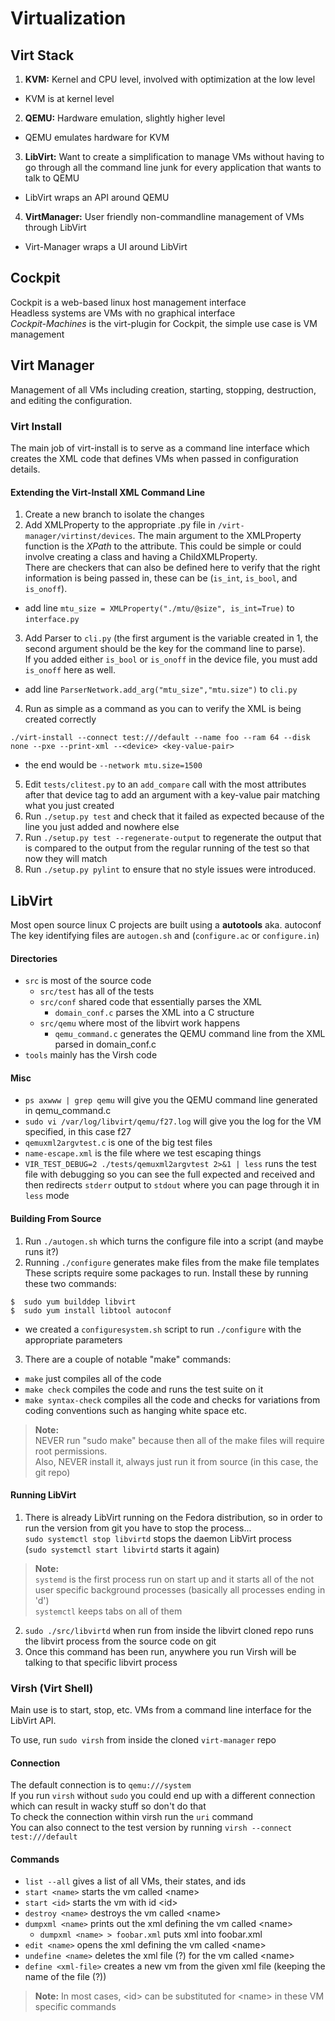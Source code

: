# Virtualization

## Virt Stack
1. **KVM:** Kernel and CPU level, involved with optimization at the low level
  * KVM is at kernel level  
2. **QEMU:** Hardware emulation, slightly higher level
  * QEMU emulates hardware for KVM  
3. **LibVirt:** Want to create a simplification to manage VMs without having to go through all the command line junk for every application that wants to talk to QEMU
  * LibVirt wraps an API around QEMU  
4. **VirtManager:** User friendly non-commandline management of VMs through LibVirt
  * Virt-Manager wraps a UI around LibVirt  

## Cockpit
Cockpit is a web-based linux host management interface  
Headless systems are VMs with no graphical interface  
*Cockpit-Machines* is the virt-plugin for Cockpit, the simple use case is VM management

## Virt Manager
Management of all VMs including creation, starting, stopping, destruction, and editing the configuration.

### Virt Install
The main job of virt-install is to serve as a command line interface which creates the XML code that defines VMs when passed in configuration details.

#### Extending the Virt-Install XML Command Line
1. Create a new branch to isolate the changes
2. Add XMLProperty to the appropriate .py file in `/virt-manager/virtinst/devices`. The main argument to the XMLProperty function is the _XPath_ to the attribute. This could be simple or could involve creating a class and having a ChildXMLProperty.  
There are checkers that can also be defined here to verify that the right information is being passed in, these can be (`is_int`, `is_bool`, and `is_onoff`).
  * add line `mtu_size = XMLProperty("./mtu/@size", is_int=True)` to `interface.py`
3. Add Parser<Device> to `cli.py` (the first argument is the variable created in 1, the second argument should be the key for the command line to parse).  
If you added either `is_bool` or `is_onoff` in the device file, you must add `is_onoff` here as well.
  * add line `ParserNetwork.add_arg("mtu_size","mtu.size")` to `cli.py`
4. Run as simple as a command as you can to verify the XML is being created correctly
  ```
  ./virt-install --connect test:///default --name foo --ram 64 --disk none --pxe --print-xml --<device> <key-value-pair>
  ```
  * the end would be `--network mtu.size=1500`
5. Edit `tests/clitest.py` to an `add_compare` call with the most attributes after that device tag to add an argument with a key-value pair matching what you just created
6. Run `./setup.py test` and check that it failed as expected because of the line you just added and nowhere else
7. Run `./setup.py test --regenerate-output` to regenerate the output that is compared to the output from the regular running of the test so that now they will match
8. Run `./setup.py pylint` to ensure that no style issues were introduced.

## LibVirt

Most open source linux C projects are built using a **autotools** aka. autoconf  
The key identifying files are `autogen.sh` and (`configure.ac` or `configure.in`)  

#### Directories
* `src` is most of the source code  
  * `src/test` has all of the tests  
  * `src/conf` shared code that essentially parses the XML  
    * `domain_conf.c` parses the XML into a C structure  
  * `src/qemu` where most of the libvirt work happens  
    * `qemu_command.c` generates the QEMU command line from the XML parsed in domain_conf.c  
* `tools` mainly has the Virsh code  

#### Misc
* `ps axwww | grep qemu` will give you the QEMU command line generated in qemu_command.c  
* `sudo vi /var/log/libvirt/qemu/f27.log` will give you the log for the VM specified, in this case f27  
* `qemuxml2argvtest.c` is one of the big test files  
* `name-escape.xml` is the file where we test escaping things  
* `VIR_TEST_DEBUG=2 ./tests/qemuxml2argvtest 2>&1 | less` runs the test file with debugging so you can see the full expected and received and then redirects `stderr` output to `stdout` where you can page through it in `less` mode  


#### Building From Source
1. Run `./autogen.sh` which turns the configure file into a script (and maybe runs it?)
2. Running `./configure` generates make files from the make file templates  
These scripts require some packages to run. Install these by running these two commands:
  ```
  $  sudo yum builddep libvirt
  $  sudo yum install libtool autoconf
  ```
  * we created a `configuresystem.sh` script to run `./configure` with the appropriate parameters
3. There are a couple of notable "make" commands:
  * `make` just compiles all of the code
  * `make check` compiles the code and runs the test suite on it
  * `make syntax-check` compiles all the code and checks for variations from coding conventions such as hanging white space etc.

>**Note:**  
NEVER run "sudo make" because then all of the make files will require root permissions.  
Also, NEVER install it, always just run it from source (in this case, the git repo)  

#### Running LibVirt
1. There is already LibVirt running on the Fedora distribution, so in order to run the version from git you have to stop the process...  
`sudo systemctl stop libvirtd` stops the daemon LibVirt process  
(`sudo systemctl start libvirtd` starts it again)  

  >**Note:**  
  `systemd` is the first process run on start up and it starts all of the not user specific background processes (basically all processes ending in 'd')  
  `systemctl` keeps tabs on all of them

2. `sudo ./src/libvirtd` when run from inside the libvirt cloned repo runs the libvirt process from the source code on git  
3. Once this command has been run, anywhere you run Virsh will be talking to that specific libvirt process  


### Virsh (Virt Shell)
Main use is to start, stop, etc. VMs from a command line interface for the LibVirt API.

To use, run `sudo virsh` from inside the cloned `virt-manager` repo  

#### Connection
The default connection is to `qemu:///system`  
If you run `virsh` without `sudo` you could end up with a different connection which can result in wacky stuff so don't do that   
To check the connection within virsh run the `uri` command  
You can also connect to the test version by running `virsh --connect test:///default`  

#### Commands
* `list --all` gives a list of all VMs, their states, and ids  
* `start <name>` starts the vm called &lt;name&gt;  
* `start <id>` starts the vm with id &lt;id&gt;  
* `destroy <name>` destroys the vm called &lt;name&gt;  
* `dumpxml <name>` prints out the xml defining the vm called &lt;name&gt;  
  * `dumpxml <name> > foobar.xml` puts xml into foobar.xml  
* `edit <name>` opens the xml defining the vm called &lt;name&gt;  
* `undefine <name>` deletes the xml file (?) for the vm called &lt;name&gt;  
* `define <xml-file>` creates a new vm from the given xml file (keeping the name of the file (?))

>**Note:** In most cases, &lt;id&gt; can be substituted for &lt;name&gt; in these VM specific commands  

